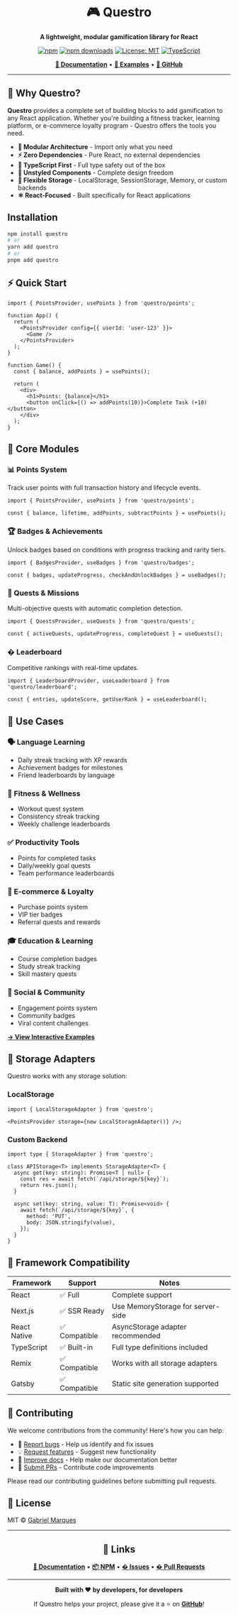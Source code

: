 <div align="center">

# 🎮 Questro

**A lightweight, modular gamification library for React**

[![npm](https://img.shields.io/npm/v/questro.svg)](https://www.npmjs.com/package/questro)
[![npm downloads](https://img.shields.io/npm/dm/questro.svg)](https://www.npmjs.com/package/questro)
[![License: MIT](https://img.shields.io/badge/License-MIT-yellow.svg)](https://opensource.org/licenses/MIT)
[![TypeScript](https://img.shields.io/badge/TypeScript-Ready-blue.svg)](https://www.typescriptlang.org/)

**[📖 Documentation](https://marquespq.github.io/example-questro/)** • **[🌟 Examples](https://marquespq.github.io/example-questro/#showcase)** • **[💬 GitHub](https://github.com/marquespq/questro)**

</div>

---

## 🚀 Why Questro?

**Questro** provides a complete set of building blocks to add gamification to any React application. Whether you're building a fitness tracker, learning platform, or e-commerce loyalty program - Questro offers the tools you need.

- **🎯 Modular Architecture** - Import only what you need
- **⚡ Zero Dependencies** - Pure React, no external dependencies
- **📘 TypeScript First** - Full type safety out of the box
- **🎨 Unstyled Components** - Complete design freedom
- **🔌 Flexible Storage** - LocalStorage, SessionStorage, Memory, or custom backends
- **⚛️ React-Focused** - Built specifically for React applications

## Installation

```bash
npm install questro
# or
yarn add questro
# or
pnpm add questro
```

## ⚡ Quick Start

```tsx
import { PointsProvider, usePoints } from 'questro/points';

function App() {
  return (
    <PointsProvider config={{ userId: 'user-123' }}>
      <Game />
    </PointsProvider>
  );
}

function Game() {
  const { balance, addPoints } = usePoints();

  return (
    <div>
      <h1>Points: {balance}</h1>
      <button onClick={() => addPoints(10)}>Complete Task (+10)</button>
    </div>
  );
}
```

## 🎯 Core Modules

### 📊 Points System

Track user points with full transaction history and lifecycle events.

```tsx
import { PointsProvider, usePoints } from 'questro/points';

const { balance, lifetime, addPoints, subtractPoints } = usePoints();
```

### 🏆 Badges & Achievements

Unlock badges based on conditions with progress tracking and rarity tiers.

```tsx
import { BadgesProvider, useBadges } from 'questro/badges';

const { badges, updateProgress, checkAndUnlockBadges } = useBadges();
```

### 🎯 Quests & Missions

Multi-objective quests with automatic completion detection.

```tsx
import { QuestsProvider, useQuests } from 'questro/quests';

const { activeQuests, updateProgress, completeQuest } = useQuests();
```

### � Leaderboard

Competitive rankings with real-time updates.

```tsx
import { LeaderboardProvider, useLeaderboard } from 'questro/leaderboard';

const { entries, updateScore, getUserRank } = useLeaderboard();
```

## 🌟 Use Cases

### 🗣️ Language Learning

- Daily streak tracking with XP rewards
- Achievement badges for milestones
- Friend leaderboards by language

### 💪 Fitness & Wellness

- Workout quest system
- Consistency streak tracking
- Weekly challenge leaderboards

### ✅ Productivity Tools

- Points for completed tasks
- Daily/weekly goal quests
- Team performance leaderboards

### 🛒 E-commerce & Loyalty

- Purchase points system
- VIP tier badges
- Referral quests and rewards

### 🎓 Education & Learning

- Course completion badges
- Study streak tracking
- Skill mastery quests

### 📱 Social & Community

- Engagement points system
- Community badges
- Viral content challenges

**[→ View Interactive Examples](https://marquespq.github.io/example-questro/#showcase)**

## 💾 Storage Adapters

Questro works with any storage solution:

### LocalStorage

```tsx
import { LocalStorageAdapter } from 'questro';

<PointsProvider storage={new LocalStorageAdapter()} />;
```

### Custom Backend

```tsx
import type { StorageAdapter } from 'questro';

class APIStorage<T> implements StorageAdapter<T> {
  async get(key: string): Promise<T | null> {
    const res = await fetch(`/api/storage/${key}`);
    return res.json();
  }

  async set(key: string, value: T): Promise<void> {
    await fetch(`/api/storage/${key}`, {
      method: 'PUT',
      body: JSON.stringify(value),
    });
  }
}
```

## 🔌 Framework Compatibility

| Framework    | Support       | Notes                             |
| ------------ | ------------- | --------------------------------- |
| React        | ✅ Full       | Complete support                  |
| Next.js      | ✅ SSR Ready  | Use MemoryStorage for server-side |
| React Native | ✅ Compatible | AsyncStorage adapter recommended  |
| TypeScript   | ✅ Built-in   | Full type definitions included    |
| Remix        | ✅ Compatible | Works with all storage adapters   |
| Gatsby       | ✅ Compatible | Static site generation supported  |

## 🤝 Contributing

We welcome contributions from the community! Here's how you can help:

- 🐛 [Report bugs](https://github.com/marquespq/questro/issues) - Help us identify and fix issues
- 💡 [Request features](https://github.com/marquespq/questro/issues/new) - Suggest new functionality
- 📖 [Improve docs](https://github.com/marquespq/questro) - Help make our documentation better
- 🔧 [Submit PRs](https://github.com/marquespq/questro/pulls) - Contribute code improvements

Please read our contributing guidelines before submitting pull requests.

## 📄 License

MIT © [Gabriel Marques](https://github.com/marquespq)

---

<div align="center">

## 🔗 Links

**[📖 Documentation](https://marquespq.github.io/example-questro/)** • **[📦 NPM](https://www.npmjs.com/package/questro)** • **[� Issues](https://github.com/marquespq/questro/issues)** • **[� Pull Requests](https://github.com/marquespq/questro/pulls)**

---

**Built with ❤️ by developers, for developers**

If Questro helps your project, please give it a ⭐ on **[GitHub](https://github.com/marquespq/questro)**!

</div>
